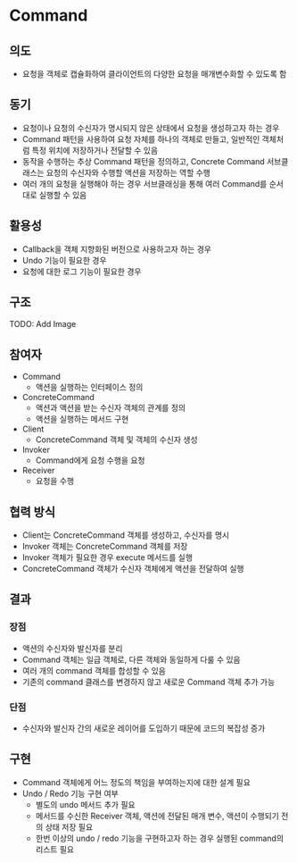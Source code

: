 # Command

## 의도

- 요청을 객체로 캡슐화하여 클라이언트의 다양한 요청을 매개변수화할 수 있도록 함

## 동기

- 요청이나 요청의 수신자가 명시되지 않은 상태에서 요청을 생성하고자 하는 경우
- Command 패턴을 사용하여 요청 자체를 하나의 객체로 만들고, 일반적인 객체처럼 특정 위치에 저장하거나 전달할 수 있음
- 동작을 수행하는 추상 Command 패턴을 정의하고, Concrete Command 서브클래스는 요청의 수신자와 수행할 액션을 저장하는 역할 수행
- 여러 개의 요청을 실행해야 하는 경우 서브클래싱을 통해 여러 Command를 순서대로 실행할 수 있음

## 활용성

- Callback을 객체 지향화된 버전으로 사용하고자 하는 경우
- Undo 기능이 필요한 경우
- 요청에 대한 로그 기능이 필요한 경우

## 구조

TODO: Add Image

## 참여자

- Command
  - 액션을 실행하는 인터페이스 정의
- ConcreteCommand
  - 액션과 액션을 받는 수신자 객체의 관계를 정의
  - 액션을 실행하는 메서드 구현
- Client
  - ConcreteCommand 객체 및 객체의 수신자 생성
- Invoker
  - Command에게 요청 수행을 요청
- Receiver
  - 요청을 수행

## 협력 방식

- Client는 ConcreteCommand 객체를 생성하고, 수신자를 명시
- Invoker 객체는 ConcreteCommand 객체를 저장
- Invoker 객체가 필요한 경우 execute 메서드를 실행
- ConcreteCommand 객체가 수신자 객체에게 액션을 전달하여 실행

## 결과

### 장점

- 액션의 수신자와 발신자를 분리
- Command 객체는 일급 객체로, 다른 객체와 동일하게 다룰 수 있음
- 여러 개의 command 객체를 합성할 수 있음
- 기존의 command 클래스를 변경하지 않고 새로운 Command 객체 추가 가능

### 단점

- 수신자와 발신자 간의 새로운 레이어를 도입하기 때문에 코드의 복잡성 증가

## 구현

- Command 객체에게 어느 정도의 책임을 부여하는지에 대한 설계 필요
- Undo / Redo 기능 구현 여부
  - 별도의 undo 메서드 추가 필요
  - 메서드를 수신한 Receiver 객체, 액션에 전달된 매개 변수, 액션이 수행되기 전의 상태 저장 필요
  - 한번 이상의 undo / redo 기능을 구현하고자 하는 경우 실행된 command의 리스트 필요
